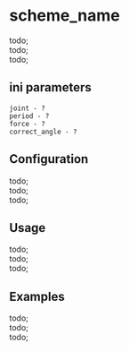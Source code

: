 # scheme_name

todo; <br/>
todo; <br/>
todo; <br/>

## ini parameters

```
joint - ?
period - ?
force - ?
correct_angle - ?
```

## Configuration

todo; <br/>
todo; <br/>
todo; <br/>

## Usage

todo; <br/>
todo; <br/>
todo; <br/>

## Examples

todo; <br/>
todo; <br/>
todo; <br/>
